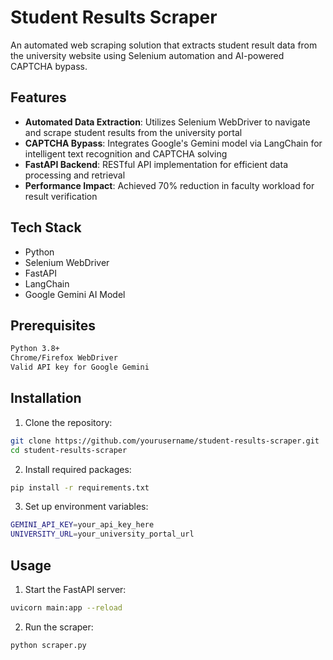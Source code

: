 # Student Results Scraper

An automated web scraping solution that extracts student result data from the university website using Selenium automation and AI-powered CAPTCHA bypass.

## Features

- **Automated Data Extraction**: Utilizes Selenium WebDriver to navigate and scrape student results from the university portal
- **CAPTCHA Bypass**: Integrates Google's Gemini model via LangChain for intelligent text recognition and CAPTCHA solving
- **FastAPI Backend**: RESTful API implementation for efficient data processing and retrieval
- **Performance Impact**: Achieved 70% reduction in faculty workload for result verification

## Tech Stack

- Python
- Selenium WebDriver
- FastAPI
- LangChain
- Google Gemini AI Model

## Prerequisites

```bash
Python 3.8+
Chrome/Firefox WebDriver
Valid API key for Google Gemini
```

## Installation

1. Clone the repository:
```bash
git clone https://github.com/yourusername/student-results-scraper.git
cd student-results-scraper
```

2. Install required packages:
```bash
pip install -r requirements.txt
```

3. Set up environment variables:
```bash
GEMINI_API_KEY=your_api_key_here
UNIVERSITY_URL=your_university_portal_url
```

## Usage

1. Start the FastAPI server:
```bash
uvicorn main:app --reload
```

2. Run the scraper:
```bash
python scraper.py
```
